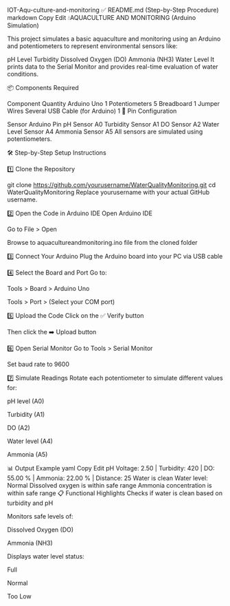 IOT-Aqu-culture-and-monitoring
✅ README.md (Step-by-Step Procedure) markdown Copy Edit 💧AQUACULTURE AND MONITORING (Arduino Simulation)

This project simulates a basic aquaculture and monitoring using an Arduino and potentiometers to represent environmental sensors like:

pH Level
Turbidity
Dissolved Oxygen (DO)
Ammonia (NH3)
Water Level
It prints data to the Serial Monitor and provides real-time evaluation of water conditions.

📦 Components Required

Component	Quantity
Arduino Uno	1
Potentiometers	5
Breadboard	1
Jumper Wires	Several
USB Cable (for Arduino)	1
🧾 Pin Configuration

Sensor	Arduino Pin
pH Sensor	A0
Turbidity Sensor	A1
DO Sensor	A2
Water Level Sensor	A4
Ammonia Sensor	A5
All sensors are simulated using potentiometers.

🛠️ Step-by-Step Setup Instructions

1️⃣ Clone the Repository

git clone https://github.com/yourusername/WaterQualityMonitoring.git
cd WaterQualityMonitoring
Replace yourusername with your actual GitHub username.

2️⃣ Open the Code in Arduino IDE
Open Arduino IDE

Go to File > Open

Browse to aquacultureandmonitoring.ino file from the cloned folder

3️⃣ Connect Your Arduino
Plug the Arduino board into your PC via USB cable

4️⃣ Select the Board and Port
Go to:

Tools > Board > Arduino Uno

Tools > Port > (Select your COM port)

5️⃣ Upload the Code
Click on the ✅ Verify button

Then click the ➡️ Upload button

6️⃣ Open Serial Monitor
Go to Tools > Serial Monitor

Set baud rate to 9600

7️⃣ Simulate Readings
Rotate each potentiometer to simulate different values for:

pH level (A0)

Turbidity (A1)

DO (A2)

Water level (A4)

Ammonia (A5)

📊 Output Example
yaml
Copy
Edit
pH Voltage: 2.50 | Turbidity: 420 | DO: 55.00 % | Ammonia: 22.00 % | Distance: 25
Water is clean
Water level: Normal
Dissolved oxygen is within safe range
Ammonia concentration is within safe range
📋 Functional Highlights
Checks if water is clean based on turbidity and pH

Monitors safe levels of:

Dissolved Oxygen (DO)

Ammonia (NH3)

Displays water level status:

Full

Normal

Too Low
